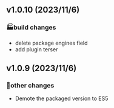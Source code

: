 ## v1.0.10 (2023/11/6)

### 🏭build changes
- delete package  engines field
- add plugin terser

## v1.0.9 (2023/11/6)

### 🦊other changes
- Demote the packaged version to ES5